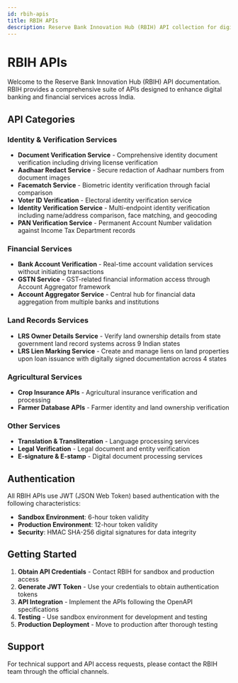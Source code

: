 ```yaml
---
id: rbih-apis
title: RBIH APIs
description: Reserve Bank Innovation Hub (RBIH) API collection for digital banking and financial services
---
```


# RBIH APIs

Welcome to the Reserve Bank Innovation Hub (RBIH) API documentation. RBIH provides a comprehensive suite of APIs designed to enhance digital banking and financial services across India.

## API Categories

### Identity & Verification Services
- **Document Verification Service** - Comprehensive identity document verification including driving license verification
- **Aadhaar Redact Service** - Secure redaction of Aadhaar numbers from document images
- **Facematch Service** - Biometric identity verification through facial comparison
- **Voter ID Verification** - Electoral identity verification service
- **Identity Verification Service** - Multi-endpoint identity verification including name/address comparison, face matching, and geocoding
- **PAN Verification Service** - Permanent Account Number validation against Income Tax Department records

### Financial Services
- **Bank Account Verification** - Real-time account validation services without initiating transactions
- **GSTN Service** - GST-related financial information access through Account Aggregator framework
- **Account Aggregator Service** - Central hub for financial data aggregation from multiple banks and institutions

### Land Records Services
- **LRS Owner Details Service** - Verify land ownership details from state government land record systems across 9 Indian states
- **LRS Lien Marking Service** - Create and manage liens on land properties upon loan issuance with digitally signed documentation across 4 states

### Agricultural Services
- **Crop Insurance APIs** - Agricultural insurance verification and processing
- **Farmer Database APIs** - Farmer identity and land ownership verification

### Other Services
- **Translation & Transliteration** - Language processing services
- **Legal Verification** - Legal document and entity verification
- **E-signature & E-stamp** - Digital document processing services

## Authentication

All RBIH APIs use JWT (JSON Web Token) based authentication with the following characteristics:
- **Sandbox Environment**: 6-hour token validity
- **Production Environment**: 12-hour token validity
- **Security**: HMAC SHA-256 digital signatures for data integrity

## Getting Started

1. **Obtain API Credentials** - Contact RBIH for sandbox and production access
2. **Generate JWT Token** - Use your credentials to obtain authentication tokens
3. **API Integration** - Implement the APIs following the OpenAPI specifications
4. **Testing** - Use sandbox environment for development and testing
5. **Production Deployment** - Move to production after thorough testing

## Support

For technical support and API access requests, please contact the RBIH team through the official channels.